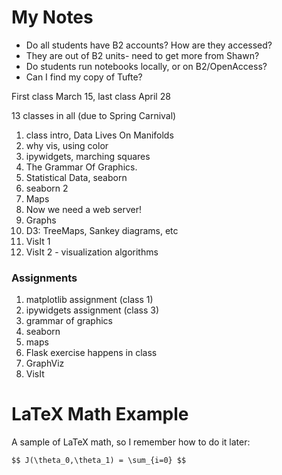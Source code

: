 # My Notes #

* Do all students have B2 accounts? How are they accessed?
 * They are out of B2 units- need to get more from Shawn?
* Do students run notebooks locally, or on B2/OpenAccess?
* Can I find my copy of Tufte?


First class March 15, last class April 28

13 classes in all (due to Spring Carnival)


1. class intro, Data Lives On Manifolds
2. why vis, using color
3. ipywidgets, marching squares
4. The Grammar Of Graphics.
5. Statistical Data, seaborn
6. seaborn 2
7. Maps
8. Now we need a web server!
9. Graphs
10. D3: TreeMaps, Sankey diagrams, etc 
11. VisIt 1
12. VisIt 2 - visualization algorithms


### Assignments
1. matplotlib assignment (class 1)
2. ipywidgets assignment (class 3)
2. grammar of graphics
3. seaborn
4. maps
5. Flask exercise happens in class
6. GraphViz
7. VisIt


# LaTeX Math Example

A sample of LaTeX math, so I remember how to do it later:

`$$ J(\theta_0,\theta_1) = \sum_{i=0} $$`
